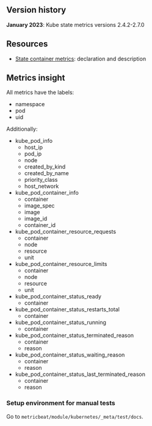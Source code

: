 ## Version history

**January 2023**: Kube state metrics versions 2.4.2-2.7.0

## Resources

- [State container metrics](https://github.com/kubernetes/kube-state-metrics/blob/main/internal/store/pod.go):
declaration and description

## Metrics insight

All metrics have the labels:
- namespace
- pod
- uid

Additionally:
- kube_pod_info
  - host_ip
  - pod_ip
  - node
  - created_by_kind
  - created_by_name
  - priority_class
  - host_network
- kube_pod_container_info
  - container
  - image_spec
  - image
  - image_id
  - container_id
- kube_pod_container_resource_requests
  - container
  - node
  - resource
  - unit
- kube_pod_container_resource_limits
  - container
  - node
  - resource
  - unit
- kube_pod_container_status_ready
  - container
- kube_pod_container_status_restarts_total
  - container
- kube_pod_container_status_running
  - container
- kube_pod_container_status_terminated_reason
  - container
  - reason
- kube_pod_container_status_waiting_reason
  - container
  - reason
- kube_pod_container_status_last_terminated_reason
  - container
  - reason


### Setup environment for manual tests
Go to `metricbeat/module/kubernetes/_meta/test/docs`.
